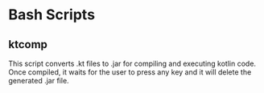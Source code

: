 # Bash Scripts

## ktcomp
This script converts .kt files to .jar for compiling and executing kotlin code. Once compiled, it waits for the user to press any key and it will delete the generated .jar file.